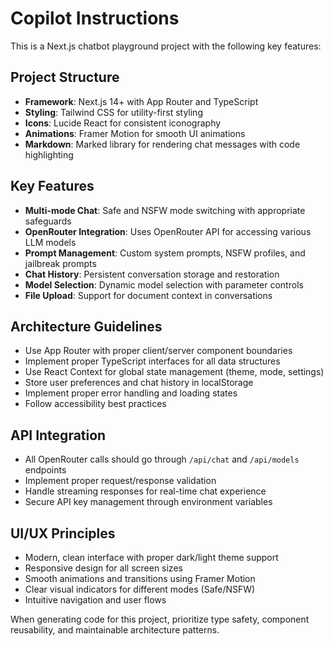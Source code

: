 # Copilot Instructions

<!-- Use this file to provide workspace-specific custom instructions to Copilot. For more details, visit https://code.visualstudio.com/docs/copilot/copilot-customization#_use-a-githubcopilotinstructionsmd-file -->

This is a Next.js chatbot playground project with the following key features:

## Project Structure
- **Framework**: Next.js 14+ with App Router and TypeScript
- **Styling**: Tailwind CSS for utility-first styling
- **Icons**: Lucide React for consistent iconography
- **Animations**: Framer Motion for smooth UI animations
- **Markdown**: Marked library for rendering chat messages with code highlighting

## Key Features
- **Multi-mode Chat**: Safe and NSFW mode switching with appropriate safeguards
- **OpenRouter Integration**: Uses OpenRouter API for accessing various LLM models
- **Prompt Management**: Custom system prompts, NSFW profiles, and jailbreak prompts
- **Chat History**: Persistent conversation storage and restoration
- **Model Selection**: Dynamic model selection with parameter controls
- **File Upload**: Support for document context in conversations

## Architecture Guidelines
- Use App Router with proper client/server component boundaries
- Implement proper TypeScript interfaces for all data structures
- Use React Context for global state management (theme, mode, settings)
- Store user preferences and chat history in localStorage
- Implement proper error handling and loading states
- Follow accessibility best practices

## API Integration
- All OpenRouter calls should go through `/api/chat` and `/api/models` endpoints
- Implement proper request/response validation
- Handle streaming responses for real-time chat experience
- Secure API key management through environment variables

## UI/UX Principles
- Modern, clean interface with proper dark/light theme support
- Responsive design for all screen sizes
- Smooth animations and transitions using Framer Motion
- Clear visual indicators for different modes (Safe/NSFW)
- Intuitive navigation and user flows

When generating code for this project, prioritize type safety, component reusability, and maintainable architecture patterns.
